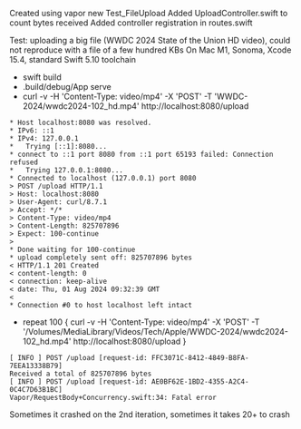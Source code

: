 Created using vapor new Test_FileUpload
Added UploadController.swift to count bytes received
Added controller registration in routes.swift

Test: uploading a big file (WWDC 2024 State of the Union HD video), could not reproduce with a file of a few hundred KBs
On Mac M1, Sonoma, Xcode 15.4, standard Swift 5.10 toolchain
  - swift build
  - .build/debug/App serve 
  - curl -v -H 'Content-Type: video/mp4' -X 'POST' -T 'WWDC-2024/wwdc2024-102_hd.mp4' http://localhost:8080/upload
```
* Host localhost:8080 was resolved.
* IPv6: ::1
* IPv4: 127.0.0.1
*   Trying [::1]:8080...
* connect to ::1 port 8080 from ::1 port 65193 failed: Connection refused
*   Trying 127.0.0.1:8080...
* Connected to localhost (127.0.0.1) port 8080
> POST /upload HTTP/1.1
> Host: localhost:8080
> User-Agent: curl/8.7.1
> Accept: */*
> Content-Type: video/mp4
> Content-Length: 825707896
> Expect: 100-continue
> 
* Done waiting for 100-continue
* upload completely sent off: 825707896 bytes
< HTTP/1.1 201 Created
< content-length: 0
< connection: keep-alive
< date: Thu, 01 Aug 2024 09:32:39 GMT
< 
* Connection #0 to host localhost left intact
```

  - repeat 100 { curl -v -H 'Content-Type: video/mp4' -X 'POST' -T '/Volumes/MediaLibrary/Videos/Tech/Apple/WWDC-2024/wwdc2024-102_hd.mp4' http://localhost:8080/upload }
```
[ INFO ] POST /upload [request-id: FFC3071C-8412-4849-B8FA-7EEA13338B79]
Received a total of 825707896 bytes
[ INFO ] POST /upload [request-id: AE0BF62E-1BD2-4355-A2C4-0C4C7D63B1BC]
Vapor/RequestBody+Concurrency.swift:34: Fatal error
```

Sometimes it crashed on the 2nd iteration, sometimes it takes 20+ to crash
